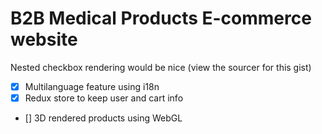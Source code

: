 # B2B Medical Products E-commerce website

Nested checkbox rendering would be nice (view the sourcer for this gist)
- [x] Multilanguage feature using i18n
- [x] Redux store to keep user and cart info
- [] 3D rendered products using WebGL


